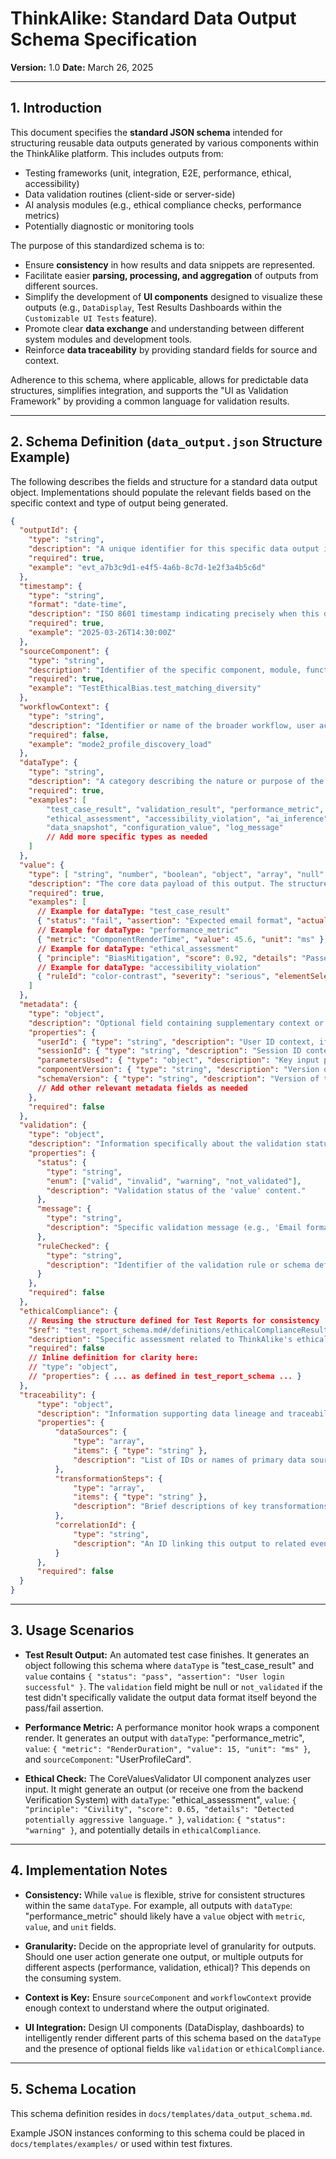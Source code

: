 # ThinkAlike: Standard Data Output Schema Specification

**Version:** 1.0
**Date:** March 26, 2025

---

## 1. Introduction

This document specifies the **standard JSON schema** intended for structuring reusable data outputs generated by various components within the ThinkAlike platform. This includes outputs from:

* Testing frameworks (unit, integration, E2E, performance, ethical, accessibility)
* Data validation routines (client-side or server-side)
* AI analysis modules (e.g., ethical compliance checks, performance metrics)
* Potentially diagnostic or monitoring tools

The purpose of this standardized schema is to:

* Ensure **consistency** in how results and data snippets are represented.
* Facilitate easier **parsing, processing, and aggregation** of outputs from different sources.
* Simplify the development of **UI components** designed to visualize these outputs (e.g., `DataDisplay`, Test Results Dashboards within the `Customizable UI Tests` feature).
* Promote clear **data exchange** and understanding between different system modules and development tools.
* Reinforce **data traceability** by providing standard fields for source and context.

Adherence to this schema, where applicable, allows for predictable data structures, simplifies integration, and supports the "UI as Validation Framework" by providing a common language for validation results.

---

## 2. Schema Definition (`data_output.json` Structure Example)

The following describes the fields and structure for a standard data output object. Implementations should populate the relevant fields based on the specific context and type of output being generated.

```json
{
  "outputId": {
    "type": "string",
    "description": "A unique identifier for this specific data output instance (e.g., generated UUID, composite ID like testRunId-testCaseId). Essential for tracking and referencing.",
    "required": true,
    "example": "evt_a7b3c9d1-e4f5-4a6b-8c7d-1e2f3a4b5c6d"
  },
  "timestamp": {
    "type": "string",
    "format": "date-time",
    "description": "ISO 8601 timestamp indicating precisely when this data output was generated.",
    "required": true,
    "example": "2025-03-26T14:30:00Z"
  },
  "sourceComponent": {
    "type": "string",
    "description": "Identifier of the specific component, module, function, test case, or process that generated this output. Provides origin context.",
    "required": true,
    "example": "TestEthicalBias.test_matching_diversity"
  },
  "workflowContext": {
    "type": "string",
    "description": "Identifier or name of the broader workflow, user action, or scenario this output is part of. Helps group related outputs.",
    "required": false,
    "example": "mode2_profile_discovery_load"
  },
  "dataType": {
    "type": "string",
    "description": "A category describing the nature or purpose of the primary data contained in the 'value' field. Used by consumers (like UI) to determine how to interpret/display the value.",
    "required": true,
    "examples": [
        "test_case_result", "validation_result", "performance_metric",
        "ethical_assessment", "accessibility_violation", "ai_inference",
        "data_snapshot", "configuration_value", "log_message"
        // Add more specific types as needed
    ]
  },
  "value": {
    "type": [ "string", "number", "boolean", "object", "array", "null" ],
    "description": "The core data payload of this output. The structure is flexible and depends heavily on the 'dataType'. It should contain the actual result, metric, finding, or data snippet.",
    "required": true,
    "examples": [
      // Example for dataType: "test_case_result"
      { "status": "fail", "assertion": "Expected email format", "actual": "invalid-email" },
      // Example for dataType: "performance_metric"
      { "metric": "ComponentRenderTime", "value": 45.6, "unit": "ms" },
      // Example for dataType: "ethical_assessment"
      { "principle": "BiasMitigation", "score": 0.92, "details": "Passed demographic parity check." },
      // Example for dataType: "accessibility_violation"
      { "ruleId": "color-contrast", "severity": "serious", "elementSelector": "#submit-button" }
    ]
  },
  "metadata": {
    "type": "object",
    "description": "Optional field containing supplementary context or metadata not part of the core value.",
    "properties": {
      "userId": { "type": "string", "description": "User ID context, if applicable and safe to include." },
      "sessionId": { "type": "string", "description": "Session ID context, if applicable." },
      "parametersUsed": { "type": "object", "description": "Key input parameters that led to this output." },
      "componentVersion": { "type": "string", "description": "Version of the sourceComponent." },
      "schemaVersion": { "type": "string", "description": "Version of the data schema this value relates to." }
      // Add other relevant metadata fields as needed
    },
    "required": false
  },
  "validation": {
    "type": "object",
    "description": "Information specifically about the validation status of the data *within* the 'value' field itself (distinct from a test case pass/fail).",
    "properties": {
      "status": {
        "type": "string",
        "enum": ["valid", "invalid", "warning", "not_validated"],
        "description": "Validation status of the 'value' content."
      },
      "message": {
        "type": "string",
        "description": "Specific validation message (e.g., 'Email format incorrect', 'Value exceeds maximum threshold')."
      },
      "ruleChecked": {
        "type": "string",
        "description": "Identifier of the validation rule or schema definition applied."
      }
    },
    "required": false
  },
  "ethicalCompliance": {
    // Reusing the structure defined for Test Reports for consistency
    "$ref": "test_report_schema.md#/definitions/ethicalComplianceResult", // Reference if using JSON Schema refs, or define inline
    "description": "Specific assessment related to ThinkAlike's ethical guidelines. Optional.",
    "required": false
    // Inline definition for clarity here:
    // "type": "object",
    // "properties": { ... as defined in test_report_schema ... }
  },
  "traceability": {
      "type": "object",
      "description": "Information supporting data lineage and traceability.",
      "properties": {
          "dataSources": {
              "type": "array",
              "items": { "type": "string" },
              "description": "List of IDs or names of primary data sources contributing to this output."
          },
          "transformationSteps": {
              "type": "array",
              "items": { "type": "string" },
              "description": "Brief descriptions of key transformations applied to arrive at this output."
          },
          "correlationId": {
              "type": "string",
              "description": "An ID linking this output to related events or outputs in a larger workflow."
          }
      },
      "required": false
  }
}
```

---

## 3. Usage Scenarios

* **Test Result Output:** An automated test case finishes. It generates an object following this schema where `dataType` is "test_case_result" and `value` contains `{ "status": "pass", "assertion": "User login successful" }`. The `validation` field might be null or `not_validated` if the test didn't specifically validate the output data format itself beyond the pass/fail assertion.

* **Performance Metric:** A performance monitor hook wraps a component render. It generates an output with `dataType`: "performance_metric", `value`: `{ "metric": "RenderDuration", "value": 15, "unit": "ms" }`, and `sourceComponent`: "UserProfileCard".

* **Ethical Check:** The CoreValuesValidator UI component analyzes user input. It might generate an output (or receive one from the backend Verification System) with `dataType`: "ethical_assessment", `value`: `{ "principle": "Civility", "score": 0.65, "details": "Detected potentially aggressive language." }`, `validation`: `{ "status": "warning" }`, and potentially details in `ethicalCompliance`.

---

## 4. Implementation Notes

* **Consistency:** While `value` is flexible, strive for consistent structures within the same `dataType`. For example, all outputs with `dataType`: "performance_metric" should likely have a `value` object with `metric`, `value`, and `unit` fields.

* **Granularity:** Decide on the appropriate level of granularity for outputs. Should one user action generate one output, or multiple outputs for different aspects (performance, validation, ethical)? This depends on the consuming system.

* **Context is Key:** Ensure `sourceComponent` and `workflowContext` provide enough context to understand where the output originated.

* **UI Integration:** Design UI components (DataDisplay, dashboards) to intelligently render different parts of this schema based on the `dataType` and the presence of optional fields like `validation` or `ethicalCompliance`.

---

## 5. Schema Location

This schema definition resides in `docs/templates/data_output_schema.md`.

Example JSON instances conforming to this schema could be placed in `docs/templates/examples/` or used within test fixtures.
